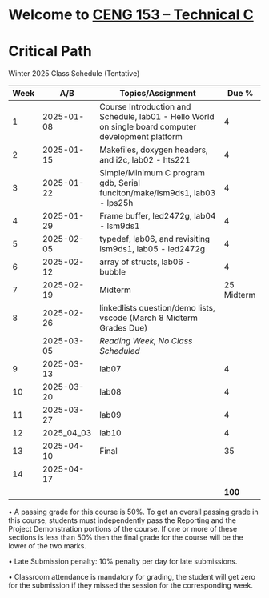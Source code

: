# Welcome to [CENG 153 – Technical C](https://humber.ca/transferoptions/course-outlines/outline.html?code=CENG%20153)

# Critical Path

Winter 2025 Class Schedule (Tentative)

|Week|A/B       |Topics/Assignment                                                                                         | Due %               |
|----|----------|----------------------------------------------------------------------------------------------------------|---------------------|
|1   |2025-01-08|Course Introduction and Schedule, lab01 - Hello World on single board computer development platform       |4                    |
|2   |2025-01-15|Makefiles, doxygen headers, and i2c, lab02 - hts221                                                       |4                    |
|3   |2025-01-22|Simple/Minimum C program gdb, Serial funciton/make/lsm9ds1, lab03 - lps25h                                |4                    |
|4   |2025-01-29|Frame buffer, led2472g, lab04 - lsm9ds1                                                                   |4                    |
|5   |2025-02-05|typedef, lab06, and revisiting lsm9ds1, lab05 - led2472g                                                  |4                    |
|6   |2025-02-12|array of structs, lab06 - bubble                                                                          |4                    |
|7   |2025-02-19|Midterm                                                                                                   |25 Midterm           |
|8   |2025-02-26|linkedlists question/demo lists, vscode (March 8 Midterm Grades Due)                                      |                     |
|    |2025-03-05|*Reading Week, No Class Scheduled*                                                                        |                     |
|9   |2025-03-13|lab07                                                                                                     |4                    |
|10  |2025-03-20|lab08                                                                                                     |4                    |
|11  |2025-03-27|lab09                                                                                                     |4                    |
|12  |2025_04_03|lab10                                                                                                     |4                    |
|13  |2025-04-10|Final                                                                                                     |35                   |
|14  |2025-04-17|                                                                                                          |                     |
|    |          |                                                                                                          |**100**              |


• A passing grade for this course is 50%. To get an overall passing grade in
this course, students must independently pass the Reporting and the Project
Demonstration portions of the course. If one or more of these sections is less
than 50% then the final grade for the course will be the lower of the two marks.

• Late Submission penalty: 10% penalty per day for late submissions.

• Classroom attendance is mandatory for grading, the student will get zero for
the submission if they missed the session for the corresponding week.
